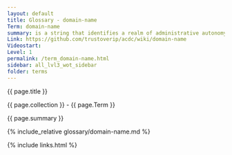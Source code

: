 ```yaml
---
layout: default
title: Glossary - domain-name
Term: domain-name
summary: is a string that identifies a realm of administrative autonomy on the internet
Link: https://github.com/trustoverip/acdc/wiki/domain-name
Videostart: 
Level: 1
permalink: /term_domain-name.html
sidebar: all_lvl3_wot_sidebar
folder: terms
---
```


{{ page.title }}

{{ page.collection }} - {{ page.Term }}

   {{ page.summary }}

{% include_relative glossary/domain-name.md %}

 {% include links.html %} 

